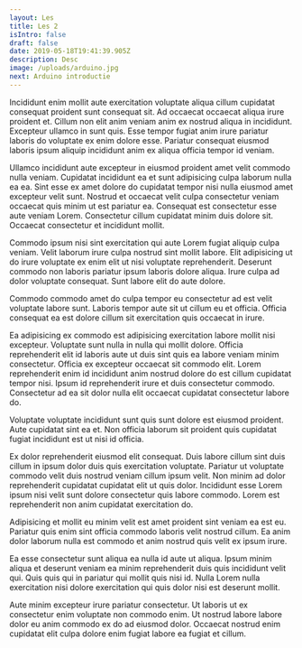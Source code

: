 ```yaml
---
layout: Les
title: Les 2
isIntro: false
draft: false
date: 2019-05-18T19:41:39.905Z
description: Desc
image: /uploads/arduino.jpg
next: Arduino introductie
---
```


Incididunt enim mollit aute exercitation voluptate aliqua cillum cupidatat consequat proident sunt consequat sit. Ad occaecat occaecat aliqua irure proident et. Cillum non elit anim veniam anim ex nostrud aliqua in incididunt. Excepteur ullamco in sunt quis. Esse tempor fugiat anim irure pariatur laboris do voluptate ex enim dolore esse. Pariatur consequat eiusmod laboris ipsum aliquip incididunt anim ex aliqua officia tempor id veniam.

Ullamco incididunt aute excepteur in eiusmod proident amet velit commodo nulla veniam. Cupidatat incididunt ea et sunt adipisicing culpa laborum nulla ea ea. Sint esse ex amet dolore do cupidatat tempor nisi nulla eiusmod amet excepteur velit sunt. Nostrud et occaecat velit culpa consectetur veniam occaecat quis minim ut est pariatur ea. Consequat est consectetur esse aute veniam Lorem. Consectetur cillum cupidatat minim duis dolore sit. Occaecat consectetur et incididunt mollit.

Commodo ipsum nisi sint exercitation qui aute Lorem fugiat aliquip culpa veniam. Velit laborum irure culpa nostrud sint mollit labore. Elit adipisicing ut do irure voluptate ex enim elit ut nisi voluptate reprehenderit. Deserunt commodo non laboris pariatur ipsum laboris dolore aliqua. Irure culpa ad dolor voluptate consequat. Sunt labore elit do aute dolore.

Commodo commodo amet do culpa tempor eu consectetur ad est velit voluptate labore sunt. Laboris tempor aute sit ut cillum eu et officia. Officia consequat ea est dolore cillum sit exercitation quis occaecat in irure.

Ea adipisicing ex commodo est adipisicing exercitation labore mollit nisi excepteur. Voluptate sunt nulla in nulla qui mollit dolore. Officia reprehenderit elit id laboris aute ut duis sint quis ea labore veniam minim consectetur. Officia ex excepteur occaecat sit commodo elit. Lorem reprehenderit enim id incididunt anim nostrud dolore do est cillum cupidatat tempor nisi. Ipsum id reprehenderit irure et duis consectetur commodo. Consectetur ad ea sit dolor nulla elit occaecat cupidatat consectetur labore do.

Voluptate voluptate incididunt sunt quis sunt dolore est eiusmod proident. Aute cupidatat sint ea et. Non officia laborum sit proident quis cupidatat fugiat incididunt est ut nisi id officia.

Ex dolor reprehenderit eiusmod elit consequat. Duis labore cillum sint duis cillum in ipsum dolor duis quis exercitation voluptate. Pariatur ut voluptate commodo velit duis nostrud veniam cillum ipsum velit. Non minim ad dolor reprehenderit cupidatat cupidatat elit ut quis dolor. Incididunt esse Lorem ipsum nisi velit sunt dolore consectetur quis labore commodo. Lorem est reprehenderit non anim cupidatat exercitation do.

Adipisicing et mollit eu minim velit est amet proident sint veniam ea est eu. Pariatur quis enim sint officia commodo laboris velit nostrud cillum. Ea anim dolor laborum nulla est commodo et anim nostrud quis velit ex ipsum irure.

Ea esse consectetur sunt aliqua ea nulla id aute ut aliqua. Ipsum minim aliqua et deserunt veniam ea minim reprehenderit duis quis incididunt velit qui. Quis quis qui in pariatur qui mollit quis nisi id. Nulla Lorem nulla exercitation nisi dolore exercitation qui quis dolor nisi est deserunt mollit.

Aute minim excepteur irure pariatur consectetur. Ut laboris ut ex consectetur enim voluptate non commodo enim. Ut nostrud labore labore dolor eu anim commodo ex do ad eiusmod dolor. Occaecat nostrud enim cupidatat elit culpa dolore enim fugiat labore ea fugiat et cillum.
